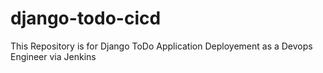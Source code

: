 # django-todo-cicd
This Repository is for Django ToDo Application Deployement as a Devops Engineer via Jenkins
